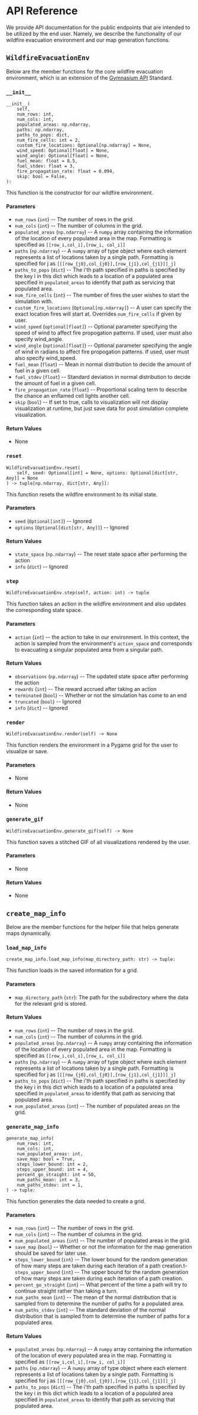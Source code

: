 # API Reference

We provide API documentation for the public endpoints that are intended to be utilized by the end user. Namely, we describe the functionality of our wildfire evacuation environment and our map generation functions.

## `WildfireEvacuationEnv`

Below are the member functions for the core wildfire evacuation environment, which is an extension of the [Gymnasium API](https://gymnasium.farama.org/index.html) Standard.

### `__init__`

```
__init__(
    self,
    num_rows: int,
    num_cols: int,
    populated_areas: np.ndarray,
    paths: np.ndarray,
    paths_to_pops: dict,
    num_fire_cells: int = 2,
    custom_fire_locations: Optional[np.ndarray] = None,
    wind_speed: Optional[float] = None,
    wind_angle: Optional[float] = None,
    fuel_mean: float = 8.5,
    fuel_stdev: float = 3,
    fire_propagation_rate: float = 0.094,
    skip: bool = False,
):
```

This function is the constructor for our wildfire environment.

#### Parameters
- `num_rows` (`int`) -- The number of rows in the grid.
- `num_cols` (`int`) -- The number of columns in the grid.
- `populated_areas` (`np.ndarray`) -- A `numpy` array containing the information of the location of every populated area in the map. Formatting is specified as `[[row_i,col_i],[row_i, col_i]]`
- `paths` (`np.ndarray`) -- A `numpy` array of type object where each element represents a list of locations taken by a single path. Formatting is specified for j as `[[[row_{j0},col_{j0}],[row_{j1},col_{j1}]]_j]`
- `paths_to_pops` (`dict`) -- The i'th path specified in paths is specified by the key i in this dict which leads to a location of a populated area specified in `populated_areas` to identify that path as servicing that populated area.
- `num_fire_cells` (`int`) -- The number of fires the user wishes to start the simulation with.
- `custom_fire_locations` (`Optional[np.ndarray]`) -- A user can specify the exact location fires will start at. Overrides `num_fire_cells` if given by user.
- `wind_speed` (`optional[float]`) -- Optional parameter specifying the speed of wind to affect fire propogation patterns. If used, user must also specify wind_angle.
- `wind_angle` (`optional[float]`) -- Optional parameter specifying the angle of wind in radians to affect fire propogation patterns. If used, user must also specify wind_speed.
- `fuel_mean` (`float`) -- Mean in normal distribution to decide the amount of fuel in a given cell.
- `fuel_stdev` (`float`) -- Standard deviation in normal distribution to decide the amount of fuel in a given cell.
- `fire_propagation_rate` (`float`) -- Proportional scaling term to describe the chance an enflamed cell lights another cell.
- `skip` (`bool`) -- If set to true, calls to visualization will not display visualization at runtime, but just save data for post simulation complete visualization. 

#### Return Values
- None

### `reset`

```
WildfireEvacuationEnv.reset(
    self, seed: Optional[int] = None, options: Optional[dict[str, Any]] = None
) -> tuple[np.ndarray, dict[str, Any]]:
```

This function resets the wildfire environment to its initial state.

#### Parameters
- `seed` (`Optional[int]`) -- Ignored
- `options` (`Optional[dict[str, Any]]`) -- Ignored

#### Return Values
- `state_space` (`np.ndarray`) -- The reset state space after performing the action
- `info` (`dict`) -- Ignored

### `step`

```
WildfireEvacuationEnv.step(self, action: int) -> tuple
```

This function takes an action in the wildfire environment and also updates the corresponding state space.

#### Parameters
- `action` (`int`) -- the action to take in our environment. In this context, the action is sampled from the environment's `action_space` and corresponds to evacuating a singular populated area from a singular path.

#### Return Values
- `observations` (`np.ndarray`) -- The updated state space after performing the action
- `rewards` (`int`) -- The reward accrued after taking an action
- `terminated` (`bool`) -- Whether or not the simulation has come to an end
- `truncated` (`bool`) -- Ignored
- `info` (`dict`) -- Ignored

### `render`

```
WildfireEvacuationEnv.render(self) -> None
```

This function renders the environment in a Pygame grid for the user to visualize or save. 

#### Parameters
- None

#### Return Values
- None

### `generate_gif`

```
WildfireEvacuationEnv.generate_gif(self) -> None
```

This function saves a stitched GIF of all visualizations rendered by the user.

#### Parameters
- None

#### Return Values
- None

## `create_map_info`

Below are the member functions for the helper fiile that helps generate maps dynamically.

### `load_map_info`

```
create_map_info.load_map_info(map_directory_path: str) -> tuple:
```
This function loads in the saved information for a grid. 

#### Parameters
- `map_directory_path` (`str`): The path for the subdirectory where the data for the relevant grid is stored.

#### Return Values
- `num_rows` (`int`) -- The number of rows in the grid.
- `num_cols` (`int`) -- The number of columns in the grid.
- `populated_areas` (`np.ndarray`) -- A `numpy` array containing the information of the location of every populated area in the map. Formatting is specified as `[[row_i,col_i],[row_i, col_i]]`
- `paths` (`np.ndarray`) -- A `numpy` array of type object where each element represents a list of locations taken by a single path. Formatting is specified for j as `[[[row_{j0},col_{j0}],[row_{j1},col_{j1}]]_j]`
- `paths_to_pops` (`dict`) -- The i'th path specified in paths is specified by the key i in this dict which leads to a location of a populated area specified in `populated_areas` to identify that path as servicing that populated area.
- `num_populated_areas` (`int`) -- The number of populated areas on the grid.

### `generate_map_info`

```
generate_map_info(
    num_rows: int,
    num_cols: int,
    num_populated_areas: int,
    save_map: bool = True,
    steps_lower_bound: int = 2,
    steps_upper_bound: int = 4,
    percent_go_straight: int = 50,
    num_paths_mean: int = 3,
    num_paths_stdev: int = 1,
) -> tuple:
```
This function generates the data needed to create a grid.

#### Parameters
- `num_rows` (`int`) -- The number of rows in the grid.
- `num_cols` (`int`) -- The number of columns in the grid.
- `num_populated_areas` (`int`) -- The number of populated areas in the grid.
- `save_map` (`bool`) -- Whether or not the information for the map generation should be saved for later use.
- `steps_lower_bound` (`int`) -- The lower bound for the random generation of how many steps are taken during each iteration of a path creation.t- `steps_upper_bound` (`int`) -- The upper bound for the random generation of how many steps are taken during each iteration of a path creation.
- `percent_go_straight` (`int`) -- What percent of the time a path will try to continue straight rather than taking a turn.
- `num_paths_mean` (`int`) -- The mean of the normal distribution that is sampled from to determine the number of paths for a populated area.
- `num_paths_stdev` (`int`) -- The standard deviation of the normal distribution that is sampled from to determine the number of paths for a populated area.

#### Return Values
- `populated_areas` (`np.ndarray`) -- A `numpy` array containing the information of the location of every populated area in the map. Formatting is specified as `[[row_i,col_i],[row_i, col_i]]`
- `paths` (`np.ndarray`) -- A `numpy` array of type object where each element represents a list of locations taken by a single path. Formatting is specified for j as `[[[row_{j0},col_{j0}],[row_{j1},col_{j1}]]_j]`
- `paths_to_pops` (`dict`) -- The i'th path specified in paths is specified by the key i in this dict which leads to a location of a populated area specified in `populated_areas` to identify that path as servicing that populated area.